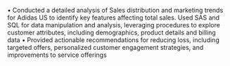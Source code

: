 •	Conducted a detailed analysis of Sales distribution and marketing trends for Adidas US to identify key features affecting total sales. Used SAS and SQL for data manipulation and analysis, leveraging procedures to explore customer attributes, including demographics, product details and billing data
•	Provided actionable recommendations for reducing loss, including targeted offers, personalized customer engagement strategies, and improvements to service offerings
